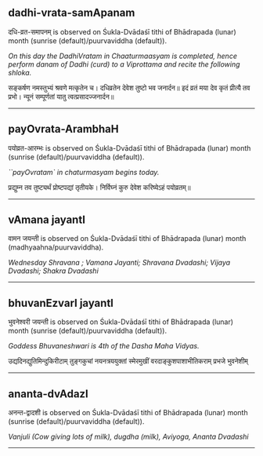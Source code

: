 ## dadhi-vrata-samApanam
दधि-व्रत-समापनम् is observed on Śukla-Dvādaśī tithi of Bhādrapada (lunar) month (sunrise (default)/puurvaviddha (default)).

_On this day the DadhiVratam in Chaaturmaasyam is completed, hence perform danam of Dadhi (curd) to a Viprottama and recite the following shloka._

सङ्कर्षण नमस्तुभ्यं श्रवणे मत्कृतेन च।
दधिव्रतेन देवेश तुष्टो भव जनार्दन॥
इदं व्रतं मया देव कृतं प्रीत्यै तव प्रभो।
न्यूनं सम्पूर्णतां यातु त्वत्प्रसादज्जनार्दन॥

---
## payOvrata-ArambhaH
पयोव्रत-आरम्भः is observed on Śukla-Dvādaśī tithi of Bhādrapada (lunar) month (sunrise (default)/puurvaviddha (default)).

_``payOvratam` in chaturmasyam begins today._

प्रद्युम्न तव तुष्ट्यर्थं प्रोष्टपद्यां तृतीयके।
निर्विघ्नं कुरु देवेश करिष्येऽहं पयोव्रतम्॥

---
## vAmana jayantI
वामन जयन्ती is observed on Śukla-Dvādaśī tithi of Bhādrapada (lunar) month (madhyaahna/puurvaviddha).

_Wednesday Shravana ; Vamana Jayanti; Shravana Dvadashi; Vijaya Dvadashi; Shakra Dvadashi_

---
## bhuvanEzvarI jayantI
भुवनेश्वरी जयन्ती is observed on Śukla-Dvādaśī tithi of Bhādrapada (lunar) month (sunrise (default)/puurvaviddha (default)).

_Goddess Bhuvaneshwari is 4th of the Dasha Maha Vidyas._

उद्यदिनद्युतिमिन्दुकिरीटाम् तुङ्गकुचां नयनत्रययुक्तां 
स्मेरमुखीं वरदाङ्कुशपाशाभीतिकराम् प्रभजे भुवनेशीम्

---
## ananta-dvAdazI
अनन्त-द्वादशी is observed on Śukla-Dvādaśī tithi of Bhādrapada (lunar) month (sunrise (default)/puurvaviddha (default)).

_Vanjuli (Cow giving lots of milk), dugdha (milk), Aviyoga, Ananta Dvadashi_

---
